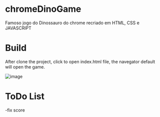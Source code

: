 # chromeDinoGame
Famoso jogo do Dinossauro do chrome recriado em HTML, CSS e JAVASCRIPT

# Build
After clone the project, click to open index.html file, the navegator default will open the game.

![image](https://user-images.githubusercontent.com/50559507/177048176-c7fcd643-77f0-4445-a0de-90226d79a990.png)

# ToDo List
-fix score

